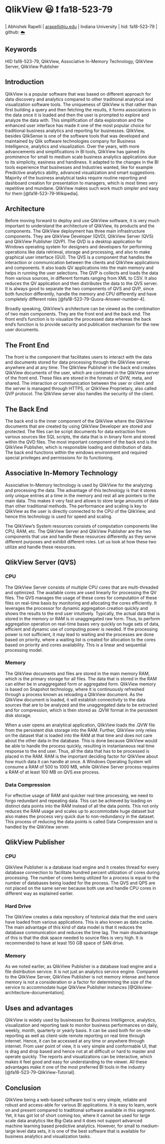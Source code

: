 # QlikView :smiley: :exclamation: fa18-523-79

| Abhishek Rapelli
| arapelli@iu.edu
| Indiana University
| hid: fa18-523-79
| github: [:cloud:](https://github.com/cloudmesh-community/fa18-523-79/blob/master/paper/paper.md)

## Keywords

HID fa18-523-79, QlikView, Associative In-Memory Technology, QlikView Server, QlikView Publisher

## Introduction

QlikView is a popular software that was based on different approach for data discovery and analytics compared to other traditional analytical and visualization software tools. The uniqueness of QlikView is that rather than first building a query and then fetching the results, it forms associations in the data once it is loaded and then the user is prompted to explore and analyze the data with. This simplification of data exploration and the enhanced user interface has made it one of the most popular choice for traditional business analytics and reporting for businesses. QlikView, besides QlikSense is one of the software tools that was developed and maintained by Qlik software technologies company for Business Intelligence, analytics and visualization. Over the years, with more advancements and simplifications in BI tools, QlikView has gained its prominence for small to medium scale business analytics applications due to its simplicity, easiness and handiness. It adapted to the changes in the BI tools experience that businesses and Industries wanted, like for example Predictive analytics ability, advanced visualization and smart suggestions. Majority of the business analytical tasks require routine reporting and dashboard creation for presentation to managers, which is most times very repetitive and mundane. QlikView makes such work much simpler and easy for them [@fa18-523-79-Wikipedia].

## Architecture

Before moving forward to deploy and use QlikView software, it is very much important to understand the architecture of QlikView, its products and the components. The QlikView deployment has three main infrastructure components. They are QlikView Developer (QVD), QlikView Server (QVS) and QlikView Publisher (QVP). The QVD is a desktop application for Windows operating system for designers and developers for performing operations like data retrieval, storage and processing, and also to make graphical user interface (GUI). The QVS is a component that handles the interaction or communication between the clients and QlikView applications and components. It also loads QV applications into the main memory and helps in running the user selections. The QVP is collects and loads the data from various sources, in different formats ranging from XML to CSV. It also reduces the QV application and then distributes the data to the QVS server. It is always good to separate the two components of QVS and QVP, since both function differently, handle the memory and CPU differently and have completely different roles [@fa18-523-79-Quora-Answer-number-4].

Broadly speaking, QlikView’s architecture can be viewed as the combination of two main components. They are the front end and the back end. The front end’s function is to visualize the processed data whereas the back end’s function is to provide security and publication mechanism for the new user documents. 

## The Front End

The front is the component that facilitates users to interact with the data and documents stored for data processing through the QlikView server, anywhere and at any time. The QlikView Publisher in the back end creates QlikView documents of the user, which are contained in the QlikView server of the front end. These files are stored in the formats of QVW, meta, and shared. The interaction or communication between the user or client and the server is managed through HTTPS, or QlikView Proprietary, also called QVP protocol. The QlikView server also handles the security of the client.
 
## The Back End

The back end is the inner component of the QlikView where the QlikView documents that are created by using QlikView Developer are stored and protected. The files can be script documents for data extraction from various sources like SQL scripts, the data that is in binary form and stored within the QVD files. The most important component of the back end is the QlikView Publisher, which is responsible loading and distribution of data. The back end functions within the windows environment and required special privileges and permissions for its functioning. 

## Associative In-Memory Technology

Associative In-Memory technology is used by QlikView for the analyzing and processing the data. The advantage of this technology is that it stores only unique entries at a time in the memory and rest all are pointers to the main data. This makes it very fast and allows to store large amounts of data than other traditional methods. The performance and scaling is key to QlikView as the user is directly connected to the CPU of the QlikView, and hence this technology is used for speed and scaling.

The QlikView’s System resources consists of computation components like CPU, RAM, etc. The QlikView Server and QlikView Publisher are the two components that use and handle these resources differently as they serve different purposes and exhibit different roles. Let us look at how these two utilize and handle these resources.

## QlikView Server (QVS)

### CPU

The QlikView Server consists of multiple CPU cores that are multi-threaded and optimized. The available cores are used linearly for processing the QV files. The QVS manages the usage of these cores for computation of these files on real-time basis by monitoring and allocating the cores efficiently. It leverages the processor for dynamic aggregation creation quickly and shows the results to the end user intuitively. Typically, the actual data that is stored in the memory or RAM is in unaggregated raw form. Thus, to perform aggregation operation on real-time bases very quickly on huge sets of data, efficient and dynamic use of computing power is needed. If the processing power is not sufficient, it may lead to waiting and the processes are done based on priority, where a waiting list is created for allocation to the cores based on priority and cores availability. This is a linear and sequential processing model.

### Memory

The QlikView documents and files are stored in the main memory RAM, which is the primary storage for all files. The data that is stored in the RAM can either be in unaggregated form or aggregated form. QlikView memory is based on Snapshot technology, where it is continuously refreshed through a process known as reloading a QlikView document. As the QlikView document is loaded, it will establish connectivity to the data sources that are to be analyzed and the unaggregated data to be extracted and for compression, which is then stored as .QVW format in the persistent disk storage.

When a user opens an analytical application, QlikView loads the .QVW file from the persistent disk storage into the RAM. Further, QlikView only relies on the dataset that is loaded into the RAM at that time and does not care about the other data in the database. This is done because QlikView would be able to handle the process quickly, resulting in instantaneous real time response to the end user. Thus, all the data that has to be processed is placed in the RAM. RAM is the important deciding factor for QlikView about how much data it can handle at once. A Windows Operating System will consume a RAM of 500 to 1000 MB, while QlikView Server process requires a RAM of at least 100 MB on QVS.exe process.

### Data Compression

For effective usage of RAM and quicker real time processing, we need to forgo redundant and repeating data. This can be achieved by loading on distinct data points into the RAM instead of all the data points. This not only reduces the RAM usage and scales up to accommodate huge dataset but also makes the process very quick due to non-redundancy in the dataset. This process of reducing the data points is called Data Compression and is handled by the QlikView server. 

## QlikView Publisher

### CPU

QlikView Publisher is a database load engine and it creates thread for every database connection to facilitate hundred percent utilization of cores during processing. The number of cores being utilized for a process is equal to the number of databases being loaded for the process. The QVS and QPS are not placed on the same server because both use and handle CPU cores in different way as explained earlier. 

### Hard Drive

The QlikView creates a data repository of historical data that the end users have loaded from various applications. This is also known as data cache. The main advantage of this kind of data model is that it reduces the database communication and reduces the time lag. The main disadvantage of this is that the disk space needed to source files is very high. It is recommended to have at least 150 GB space of SAN drive.

### Memory

As we noted earlier, as QlikView Publisher is a database load engine and a file distribution service. It is not just an analytics service engine. Compared to the QlikView Server, QlikView Publisher is not memory intense and hence memory is not a consideration or a factor for determining the size of the service to accommodate huge QlikView Publisher instances [@Qlikview-architecture-documentation].

## Uses and advantages

QlikView is widely used by businesses for Business Intelligence, analytics, visualization and reporting task to monitor business performances on daily, weekly, month, quarterly or yearly basis. It can be used both for on-site reporting as well as client-side remote reporting on real time through internet. Hence, it can be accessed at any time or anywhere through internet. From user point of view, it is very simple and conformable UI, that is drag and drop based and hence not at all difficult or hard to master and operate quickly. The reports and visualizations can be interactive, which makes it feel good and easy for understanding to the viewer. All these advantages make it one of the most preferred BI tools in the industry [@fa18-523-79-QlikView-Tutorial].

## Conclusion

QlikView being a web-based software tool is very simple, reliable and robust and access-able for various BI applications. It is easy to learn, work on and present compared to traditional software available in this segment. Yet, it has got lot of short coming too, where it cannot be used for large scale data analytics like Big-Data and it does not support advanced machine learning based predictive analytics. However, for small to medium-large level data sets, it is one of the best software that is available for business analytics and visualization tasks.
